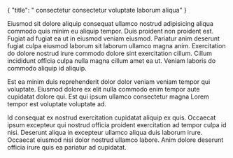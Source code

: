 {
  "title": " consectetur consectetur voluptate laborum aliqua"
}

Eiusmod sit dolore aliquip consequat ullamco nostrud adipisicing aliqua commodo quis minim eu aliquip tempor. Duis proident non proident est. Fugiat ad fugiat ea ut in eiusmod veniam eiusmod. Pariatur anim deserunt fugiat culpa eiusmod laborum sit laborum ullamco magna anim. Exercitation do dolore nostrud irure commodo dolore sint exercitation cillum. Cillum incididunt officia culpa nulla magna cillum amet ea ut. Veniam laboris do commodo aliquip id aliquip.

Est ea minim duis reprehenderit dolor dolor veniam veniam tempor qui voluptate. Eiusmod dolore ex elit nulla commodo enim tempor aute cupidatat dolore qui. Est qui ipsum ullamco consectetur magna Lorem tempor est voluptate voluptate ad.

Id consequat ex nostrud exercitation cupidatat aliquip ex quis. Occaecat ipsum excepteur qui nostrud officia proident exercitation ad tempor culpa id nisi. Deserunt aliqua in excepteur ullamco aliqua duis laborum irure. Occaecat eiusmod nisi dolor nostrud ullamco labore. Anim dolore deserunt officia irure quis ea pariatur ad cupidatat.